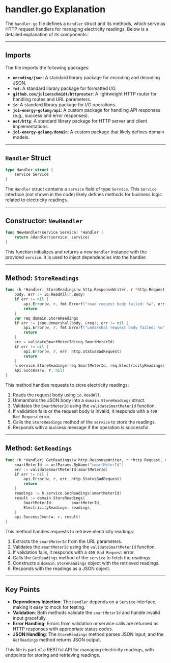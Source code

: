 # handler.go Explanation

The `handler.go` file defines a `Handler` struct and its methods, which serve as HTTP request handlers for managing electricity readings. Below is a detailed explanation of its components:

---

## Imports
The file imports the following packages:
- **`encoding/json`**: A standard library package for encoding and decoding JSON.
- **`fmt`**: A standard library package for formatted I/O.
- **`github.com/julienschmidt/httprouter`**: A lightweight HTTP router for handling routes and URL parameters.
- **`io`**: A standard library package for I/O operations.
- **`joi-energy-golang/api`**: A custom package for handling API responses (e.g., success and error responses).
- **`net/http`**: A standard library package for HTTP server and client implementations.
- **`joi-energy-golang/domain`**: A custom package that likely defines domain models.

---

## `Handler` Struct
```go
type Handler struct {
    service Service
}
```
The `Handler` struct contains a `service` field of type `Service`. This `Service` interface (not shown in the code) likely defines methods for business logic related to electricity readings.

---

## Constructor: `NewHandler`
```go
func NewHandler(service Service) *Handler {
    return &Handler{service: service}
}
```
This function initializes and returns a new `Handler` instance with the provided `service`. It is used to inject dependencies into the handler.

---

## Method: `StoreReadings`
```go
func (h *Handler) StoreReadings(w http.ResponseWriter, r *http.Request, urlParams httprouter.Params) {
    body, err := io.ReadAll(r.Body)
    if err != nil {
        api.Error(w, r, fmt.Errorf("read request body failed: %w", err), http.StatusBadRequest)
        return
    }
    var req domain.StoreReadings
    if err := json.Unmarshal(body, &req); err != nil {
        api.Error(w, r, fmt.Errorf("unmarshal request body failed: %w", err), http.StatusBadRequest)
        return
    }
    err = validateSmartMeterId(req.SmartMeterId)
    if err != nil {
        api.Error(w, r, err, http.StatusBadRequest)
        return
    }
    h.service.StoreReadings(req.SmartMeterId, req.ElectricityReadings)
    api.Success(w, r, nil)
}
```
This method handles requests to store electricity readings:
1. Reads the request body using `io.ReadAll`.
2. Unmarshals the JSON body into a `domain.StoreReadings` struct.
3. Validates the `SmartMeterId` using the `validateSmartMeterId` function.
4. If validation fails or the request body is invalid, it responds with a `400 Bad Request` error.
5. Calls the `StoreReadings` method of the `service` to store the readings.
6. Responds with a success message if the operation is successful.

---

## Method: `GetReadings`
```go
func (h *Handler) GetReadings(w http.ResponseWriter, r *http.Request, urlParams httprouter.Params) {
    smartMeterId := urlParams.ByName("smartMeterId")
    err := validateSmartMeterId(smartMeterId)
    if err != nil {
        api.Error(w, r, err, http.StatusBadRequest)
        return
    }
    readings := h.service.GetReadings(smartMeterId)
    result := domain.StoreReadings{
        SmartMeterId:        smartMeterId,
        ElectricityReadings: readings,
    }
    api.SuccessJson(w, r, result)
}
```
This method handles requests to retrieve electricity readings:
1. Extracts the `smartMeterId` from the URL parameters.
2. Validates the `smartMeterId` using the `validateSmartMeterId` function.
3. If validation fails, it responds with a `400 Bad Request` error.
4. Calls the `GetReadings` method of the `service` to fetch the readings.
5. Constructs a `domain.StoreReadings` object with the retrieved readings.
6. Responds with the readings as a JSON object.

---

## Key Points
- **Dependency Injection**: The `Handler` depends on a `Service` interface, making it easy to mock for testing.
- **Validation**: Both methods validate the `smartMeterId` and handle invalid input gracefully.
- **Error Handling**: Errors from validation or service calls are returned as HTTP responses with appropriate status codes.
- **JSON Handling**: The `StoreReadings` method parses JSON input, and the `GetReadings` method returns JSON output.

This file is part of a RESTful API for managing electricity readings, with endpoints for storing and retrieving readings.